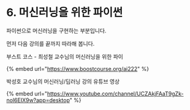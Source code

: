 # 6. 머신러닝을 위한 파이썬

파이썬으로 머신러닝을 구현하는 부분입니다.

먼저 다음 강의를 끝까지 따라해 봅니다.

부스트 코스 - 최성철 교수님의 머신러닝을 위한 파이

{% embed url="https://www.boostcourse.org/ai222" %}

박성호 교수님의 머신러닝/딥러닝 강의 유튜브 영상

{% embed url="https://www.youtube.com/channel/UCZAkjFAaT9gZk-nol6EIX9w?app=desktop" %}
